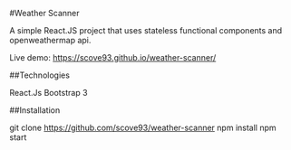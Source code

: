 #Weather Scanner

A simple React.JS project that uses stateless functional components and openweathermap api.

Live demo: https://scove93.github.io/weather-scanner/

##Technologies

React.Js
Bootstrap 3

##Installation

git clone https://github.com/scove93/weather-scanner
npm install
npm start